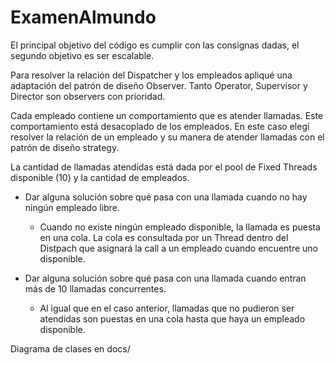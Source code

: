 # ExamenAlmundo
El principal objetivo del código es cumplir con las consignas dadas, el segundo objetivo es ser escalable.

Para resolver la relación del Dispatcher y los empleados apliqué una adaptación del patrón de diseño Observer.
Tanto Operator, Supervisor y Director son observers con prioridad.

Cada empleado contiene un comportamiento que es atender llamadas. Este comportamiento está desacoplado de los empleados.
En este caso elegí resolver la relación de un empleado y su manera de atender llamadas con el patrón de diseño strategy.

La cantidad de llamadas atendidas está dada por el pool de Fixed Threads disponible (10) y la cantidad de empleados.



- Dar alguna solución sobre qué pasa con una llamada cuando no hay ningún empleado libre.
  - Cuando no existe ningún empleado disponible, la llamada es puesta en una cola. La cola es consultada por un Thread dentro del Distpach que asignará la call a un empleado cuando encuentre uno disponible.

- Dar alguna solución sobre qué pasa con una llamada cuando entran más de 10 llamadas concurrentes.
  - Al igual que en el caso anterior, llamadas que no pudieron ser atendidas son puestas en una cola hasta que haya un empleado disponible.

Diagrama de clases en docs/
